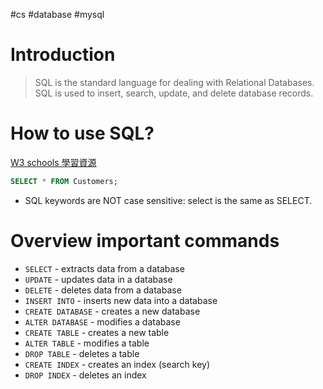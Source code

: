 #cs #database #mysql

# Introduction
> SQL is the standard language for dealing with Relational Databases. SQL is used to insert, search, update, and delete database records.

# How to use SQL?
[W3 schools 學習資源](https://www.w3schools.com/mysql/mysql_sql.asp)
```sql
SELECT * FROM Customers;
```
- SQL keywords are NOT case sensitive: select is the same as SELECT.

# Overview important commands
- `SELECT` - extracts data from a database
- `UPDATE` - updates data in a database
- `DELETE` - deletes data from a database
- `INSERT INTO` - inserts new data into a database
- `CREATE DATABASE` - creates a new database
- `ALTER DATABASE` - modifies a database
- `CREATE TABLE` - creates a new table
- `ALTER TABLE` - modifies a table
- `DROP TABLE` - deletes a table
- `CREATE INDEX` - creates an index (search key)
- `DROP INDEX` - deletes an index